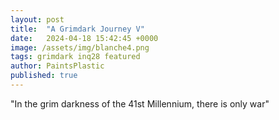 ```yaml
---
layout: post
title:  "A Grimdark Journey V"
date:   2024-04-18 15:42:45 +0000
image: /assets/img/blanche4.png
tags: grimdark inq28 featured
author: PaintsPlastic
published: true
---
```


"In the grim darkness of the 41st Millennium, there is only war"

